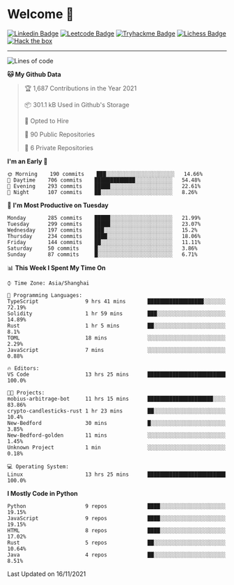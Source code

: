 # Welcome 👋

[![Linkedin Badge](https://img.shields.io/badge/-PedroTorres-blue?style=flat-square&logo=Linkedin&logoColor=white&link=https://www.linkedin.com/in/PedroTorres/)](https://www.linkedin.com/in/pedro-torres-cruz/)
[![Leetcode Badge](https://img.shields.io/badge/profile-leetcode-green)](https://leetcode.com/corfucinas/)
[![Tryhackme Badge](https://img.shields.io/badge/profile-tryhackme-blue)](https://tryhackme.com/p/Corfucinas/)
[![Lichess Badge](https://img.shields.io/badge/challenge_me-lichess-yellow)](https://lichess.org/@/Corfucinas)
[![Hack the box](https://img.shields.io/badge/hack_the_box-profile-red)](https://www.hackthebox.eu/profile/375826)

---

<!--START_SECTION:waka-->
![Lines of code](https://img.shields.io/badge/From%20Hello%20World%20I%27ve%20Written-1.6%20million%20lines%20of%20code-blue)

**🐱 My Github Data** 

> 🏆 1,687 Contributions in the Year 2021
 > 
> 📦 301.1 kB Used in Github's Storage 
 > 
> 💼 Opted to Hire
 > 
> 📜 90 Public Repositories 
 > 
> 🔑 6 Private Repositories  
 > 
**I'm an Early 🐤** 

```text
🌞 Morning    190 commits    ███░░░░░░░░░░░░░░░░░░░░░░   14.66% 
🌆 Daytime    706 commits    █████████████░░░░░░░░░░░░   54.48% 
🌃 Evening    293 commits    █████░░░░░░░░░░░░░░░░░░░░   22.61% 
🌙 Night      107 commits    ██░░░░░░░░░░░░░░░░░░░░░░░   8.26%

```
📅 **I'm Most Productive on Tuesday** 

```text
Monday       285 commits    █████░░░░░░░░░░░░░░░░░░░░   21.99% 
Tuesday      299 commits    █████░░░░░░░░░░░░░░░░░░░░   23.07% 
Wednesday    197 commits    ███░░░░░░░░░░░░░░░░░░░░░░   15.2% 
Thursday     234 commits    ████░░░░░░░░░░░░░░░░░░░░░   18.06% 
Friday       144 commits    ██░░░░░░░░░░░░░░░░░░░░░░░   11.11% 
Saturday     50 commits     █░░░░░░░░░░░░░░░░░░░░░░░░   3.86% 
Sunday       87 commits     █░░░░░░░░░░░░░░░░░░░░░░░░   6.71%

```


📊 **This Week I Spent My Time On** 

```text
⌚︎ Time Zone: Asia/Shanghai

💬 Programming Languages: 
TypeScript               9 hrs 41 mins       ██████████████████░░░░░░░   72.19% 
Solidity                 1 hr 59 mins        ███░░░░░░░░░░░░░░░░░░░░░░   14.89% 
Rust                     1 hr 5 mins         ██░░░░░░░░░░░░░░░░░░░░░░░   8.1% 
TOML                     18 mins             ░░░░░░░░░░░░░░░░░░░░░░░░░   2.29% 
JavaScript               7 mins              ░░░░░░░░░░░░░░░░░░░░░░░░░   0.88%

🔥 Editors: 
VS Code                  13 hrs 25 mins      █████████████████████████   100.0%

🐱‍💻 Projects: 
mobius-arbitrage-bot     11 hrs 15 mins      █████████████████████░░░░   83.86% 
crypto-candlesticks-rust 1 hr 23 mins        ██░░░░░░░░░░░░░░░░░░░░░░░   10.4% 
New-Bedford              30 mins             █░░░░░░░░░░░░░░░░░░░░░░░░   3.85% 
New-Bedford-golden       11 mins             ░░░░░░░░░░░░░░░░░░░░░░░░░   1.45% 
Unknown Project          1 min               ░░░░░░░░░░░░░░░░░░░░░░░░░   0.18%

💻 Operating System: 
Linux                    13 hrs 25 mins      █████████████████████████   100.0%

```

**I Mostly Code in Python** 

```text
Python                   9 repos             ████░░░░░░░░░░░░░░░░░░░░░   19.15% 
JavaScript               9 repos             ████░░░░░░░░░░░░░░░░░░░░░   19.15% 
HTML                     8 repos             ████░░░░░░░░░░░░░░░░░░░░░   17.02% 
Rust                     5 repos             ██░░░░░░░░░░░░░░░░░░░░░░░   10.64% 
Java                     4 repos             ██░░░░░░░░░░░░░░░░░░░░░░░   8.51%

```



 Last Updated on 16/11/2021
<!--END_SECTION:waka-->
